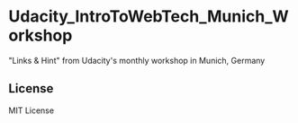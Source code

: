 # Udacity_IntroToWebTech_Munich_Workshop
"Links &amp; Hint" from Udacity's monthly workshop in Munich, Germany

## License
MIT License
